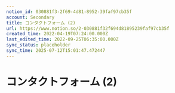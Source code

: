 ```yaml
---
notion_id: 030881f3-2f69-4d81-8952-39faf97cb35f
account: Secondary
title: コンタクトフォーム (2)
url: https://www.notion.so/2-030881f32f694d81895239faf97cb35f
created_time: 2022-04-19T07:24:00.000Z
last_edited_time: 2022-09-25T06:35:00.000Z
sync_status: placeholder
sync_time: 2025-07-12T15:01:47.472447
---
```

# コンタクトフォーム (2)
